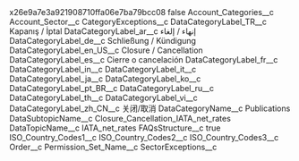 <?xml version="1.0" encoding="UTF-8"?>
<CustomMetadata xmlns="http://soap.sforce.com/2006/04/metadata" xmlns:xsi="http://www.w3.org/2001/XMLSchema-instance" xmlns:xsd="http://www.w3.org/2001/XMLSchema">
    <label>x26e9a7e3a921908710ffa06e7ba79bcc08</label>
    <protected>false</protected>
    <values>
        <field>Account_Categories__c</field>
        <value xsi:nil="true"/>
    </values>
    <values>
        <field>Account_Sector__c</field>
        <value xsi:nil="true"/>
    </values>
    <values>
        <field>CategoryExceptions__c</field>
        <value xsi:nil="true"/>
    </values>
    <values>
        <field>DataCategoryLabel_TR__c</field>
        <value xsi:type="xsd:string">Kapanış / İptal</value>
    </values>
    <values>
        <field>DataCategoryLabel_ar__c</field>
        <value xsi:type="xsd:string">إنهاء / إلغاء</value>
    </values>
    <values>
        <field>DataCategoryLabel_de__c</field>
        <value xsi:type="xsd:string">Schließung / Kündigung</value>
    </values>
    <values>
        <field>DataCategoryLabel_en_US__c</field>
        <value xsi:type="xsd:string">Closure / Cancellation</value>
    </values>
    <values>
        <field>DataCategoryLabel_es__c</field>
        <value xsi:type="xsd:string">Cierre o cancelación</value>
    </values>
    <values>
        <field>DataCategoryLabel_fr__c</field>
        <value xsi:nil="true"/>
    </values>
    <values>
        <field>DataCategoryLabel_in__c</field>
        <value xsi:nil="true"/>
    </values>
    <values>
        <field>DataCategoryLabel_it__c</field>
        <value xsi:nil="true"/>
    </values>
    <values>
        <field>DataCategoryLabel_ja__c</field>
        <value xsi:nil="true"/>
    </values>
    <values>
        <field>DataCategoryLabel_ko__c</field>
        <value xsi:nil="true"/>
    </values>
    <values>
        <field>DataCategoryLabel_pt_BR__c</field>
        <value xsi:nil="true"/>
    </values>
    <values>
        <field>DataCategoryLabel_ru__c</field>
        <value xsi:nil="true"/>
    </values>
    <values>
        <field>DataCategoryLabel_th__c</field>
        <value xsi:nil="true"/>
    </values>
    <values>
        <field>DataCategoryLabel_vi__c</field>
        <value xsi:nil="true"/>
    </values>
    <values>
        <field>DataCategoryLabel_zh_CN__c</field>
        <value xsi:type="xsd:string">关闭/取消</value>
    </values>
    <values>
        <field>DataCategoryName__c</field>
        <value xsi:type="xsd:string">Publications</value>
    </values>
    <values>
        <field>DataSubtopicName__c</field>
        <value xsi:type="xsd:string">Closure_Cancellation_IATA_net_rates</value>
    </values>
    <values>
        <field>DataTopicName__c</field>
        <value xsi:type="xsd:string">IATA_net_rates</value>
    </values>
    <values>
        <field>FAQsStructure__c</field>
        <value xsi:type="xsd:boolean">true</value>
    </values>
    <values>
        <field>ISO_Country_Codes1__c</field>
        <value xsi:nil="true"/>
    </values>
    <values>
        <field>ISO_Country_Codes2__c</field>
        <value xsi:nil="true"/>
    </values>
    <values>
        <field>ISO_Country_Codes3__c</field>
        <value xsi:nil="true"/>
    </values>
    <values>
        <field>Order__c</field>
        <value xsi:nil="true"/>
    </values>
    <values>
        <field>Permission_Set_Name__c</field>
        <value xsi:nil="true"/>
    </values>
    <values>
        <field>SectorExceptions__c</field>
        <value xsi:nil="true"/>
    </values>
</CustomMetadata>
